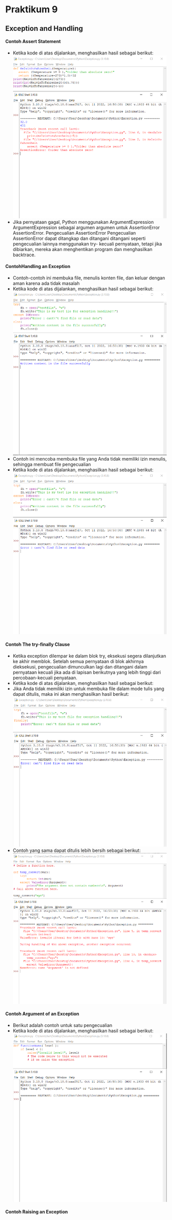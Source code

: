 # Praktikum 9 
## Exception and Handling
#### Contoh Assert Statement
- Ketika kode di atas dijalankan, menghasilkan hasil sebagai berikut:
![gambar](gambar/9.1.png)
- Jika pernyataan gagal, Python menggunakan ArgumentExpression ArgumentExpression sebagai argumen argumen untuk AssertionError AssertionError. Pengecualian AssertionError Pengecualian AssertionError dapat ditangkap dan ditangani ditangani seperti pengecualian lainnya menggunakan try- kecuali pernyataan, tetapi jika dibiarkan, mereka akan menghentikan program dan menghasilkan backtrace.
#### ContohHandling an Exception
- Contoh-contoh ini membuka file, menulis konten file, dan keluar dengan aman karena ada tidak masalah
- Ketika kode di atas dijalankan, menghasilkan hasil sebagai berikut:
![gambar](gambar/9.2.png)
- Contoh ini mencoba membuka file yang Anda tidak memiliki izin menulis, sehingga membuat file pengecualian
- Ketika kode di atas dijalankan, menghasilkan hasil sebagai berikut:
![gambar](gambar/9.3.png)
#### Contoh The try-finally Clause
- Ketika exception dilempar ke dalam blok try, eksekusi segera dilanjutkan ke akhir memblok. Setelah semua pernyataan di blok akhirnya dieksekusi, pengecualian dimunculkan lagi dan ditangani dalam pernyataan kecuali jika ada di lapisan berikutnya yang lebih tinggi dari percobaan-kecuali penyataan.
- Ketika kode di atas dijalankan, menghasilkan hasil sebagai berikut:
- Jika Anda tidak memiliki izin untuk membuka file dalam mode tulis yang dapat ditulis, maka ini akan menghasilkan hasil berikut:
![gambar](gambar/9.4.1.png)
- Contoh yang sama dapat ditulis lebih bersih sebagai berikut:
![gambar](gambar/9.5.png)
#### Contoh Argument of an Exception
- Berikut adalah contoh untuk satu pengecualian
- Ketika kode di atas dijalankan, menghasilkan hasil sebagai berikut:
![gambar](gambar/9.6.png)
#### Contoh Raising an Exception
